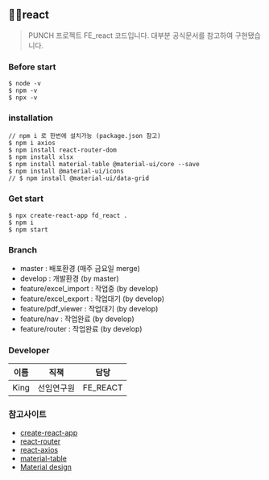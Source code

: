 ## :raising_hand_man:react

> PUNCH 프로젝트 FE_react 코드입니다. 대부분 공식문서를 참고하여 구현됐습니다.




### Before start
```
$ node -v
$ npm -v
$ npx -v
```


### installation
```
// npm i 로 한번에 설치가능 (package.json 참고)
$ npm i axios
$ npm install react-router-dom
$ npm install xlsx
$ npm install material-table @material-ui/core --save
$ npm install @material-ui/icons
// $ npm install @material-ui/data-grid
```



### Get start

```
$ npx create-react-app fd_react .
$ npm i
$ npm start
```





### Branch

- master                :     배포환경   (매주 금요일 merge)
- develop               :     개발환경   (by master)
- feature/excel_import  :     작업중     (by develop)
- feature/excel_export  :     작업대기   (by develop)
- feature/pdf_viewer    :     작업대기   (by develop)
- feature/nav           :     작업완료   (by develop)
- feature/router        :     작업완료   (by develop)





### Developer

| 이름 | 직책       | 담당     |
| ---- | ---------- | -------- |
| King | 선임연구원 | FE_REACT |



### 참고사이트
- [create-react-app](https://ko.reactjs.org/docs/create-a-new-react-app.html#create-react-app)
- [react-router](https://reactrouter.com/web/api/Hooks)
- [react-axios](https://www.npmjs.com/package/react-axios)
- [material-table](https://material-table.com/#/)
- [Material design](https://material.io/)
